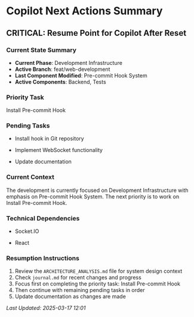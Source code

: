 # Copilot Next Actions Summary

## CRITICAL: Resume Point for Copilot After Reset

### Current State Summary
- **Current Phase**: Development Infrastructure
- **Active Branch**: feat/web-development
- **Last Component Modified**: Pre-commit Hook System
- **Active Components**: Backend, Tests

### Priority Task
Install Pre-commit Hook

### Pending Tasks
- Install hook in Git repository
- Implement WebSocket functionality
- Update documentation

### Current Context
The development is currently focused on Development Infrastructure with emphasis on Pre-commit Hook System. 
The next priority is to work on Install Pre-commit Hook.

### Technical Dependencies
- Socket.IO
- React

### Resumption Instructions
1. Review the `ARCHITECTURE_ANALYSIS.md` file for system design context
2. Check `journal.md` for recent changes and progress
3. Focus first on completing the priority task: Install Pre-commit Hook
4. Then continue with remaining pending tasks in order
5. Update documentation as changes are made

*Last Updated: 2025-03-17 12:01*
